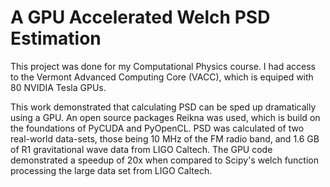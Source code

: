 # A GPU Accelerated Welch PSD Estimation

This project was done for my Computational Physics course.  I had access to the Vermont Advanced Computing Core (VACC), which is equiped with 80 NVIDIA  Tesla GPUs. 

This work demonstrated that calculating PSD can be sped up dramatically using a GPU.  An open source packages Reikna was used, which is build on the foundations of PyCUDA and PyOpenCL. PSD was calculated of two real-world data-sets, those being 10 MHz of the FM radio band, and 1.6 GB of R1 gravitational wave data from LIGO Caltech. The GPU code demonstrated a speedup of 20x when compared to Scipy's welch function processing the large data set from LIGO Caltech. 
